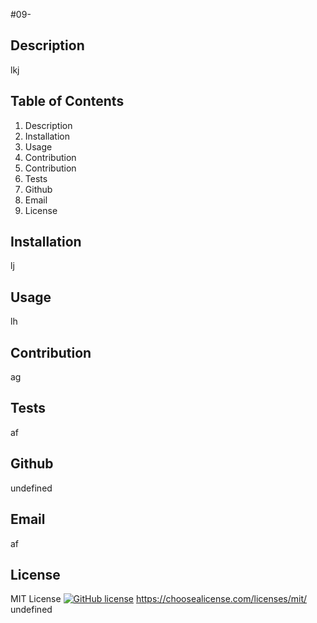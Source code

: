 #09- 
## Description
lkj
## Table of Contents
1. Description
2. Installation
3. Usage
4. Contribution
5. Contribution
6. Tests
7. Github
8. Email
9. License
## Installation 
lj
## Usage
lh
## Contribution
ag
## Tests
af
## Github
undefined
## Email
af
## License
MIT License
[![GitHub license](https://img.shields.io/badge/license-MIT-brightgreen)](https://img.shields.io/badge/license-MIT-brightgreen)
https://choosealicense.com/licenses/mit/
undefined
  